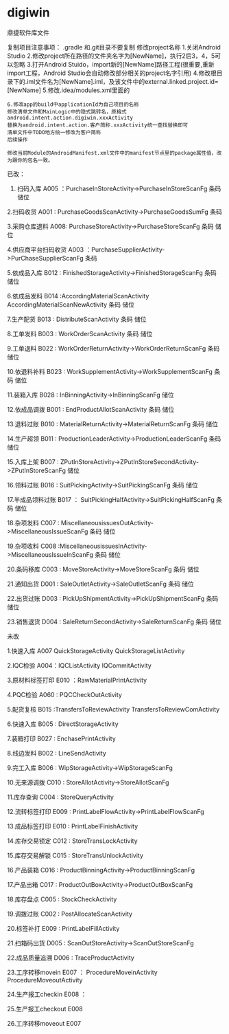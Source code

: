 # digiwin
鼎捷软件库文件

复制项目注意事项：
	.gradle 和.git目录不要复制
	修改project名称
	1.关闭Android Studio 
	2.修改project所在路径的文件夹名字为[NewName]，执行2后3，4，5可以忽略
	3.打开Android Stuido，import新的[NewName]路径工程(很重要,重新import工程，Android Studio会自动修改部分相关的project名字引用)
	4.修改根目录下的.iml文件名为[NewName].iml，及该文件中的external.linked.project.id=[NewName]
	5.修改.idea/modules.xml里面的
	<module fileurl="file://$PROJECT_DIR$/[NewName].iml" filepath="$PROJECT_DIR$/[NewName].iml" />
			
	6.修改app的build中applicationId为自己项目的名称
	修改清单文件和MainLogic中的隐式跳转名，原格式android.intent.action.digiwin.xxxActivity
	替换为android.intent.action.客户简称.xxxActivity统一查找替换即可
	清单文件中TODO地方统一修改为客户简称
	后续操作

	修改当前Module的AndroidManifest.xml文件中的manifest节点里的package属性值，改为跟你的包名一致。


已改：
1. 扫码入库 A005 ：PurchaseInStoreActivity->PurchaseInStoreScanFg
	条码 储位

2.扫码收货 A001 : PurchaseGoodsScanActivity->PurchaseGoodsSumFg
	条码

3.采购仓库退料 A008: PurchaseStoreActivity->PurchaseStoreScanFg
	条码 储位

4.供应商平台扫码收货 A003 ：PurchaseSupplierActivity->PurChaseSupplierScanFg
	条码

5.依成品入库 B012 : FinishedStorageActivity->FinishedStorageScanFg
	条码 储位

6.依成品发料 B014 :AccordingMaterialScanActivity AccordingMaterialScanNewActivity
	条码 储位

7.生产配货 B013 : DistributeScanActivity
	条码 储位

8.工单发料 B003 : WorkOrderScanActivity
	条码 储位

9.工单退料 B022 : WorkOrderReturnActivity->WorkOrderReturnScanFg
	条码 储位

10.依退料补料 B023 : WorkSupplementActivity->WorkSupplementScanFg
	条码 储位

11.装箱入库 B028 : InBinningActivity->InBinningScanFg
	储位

12.依成品调拨 B001 : EndProductAllotScanActivity
 	条码 储位

13.退料过账 B010 : MaterialReturnActivity->MaterialReturnScanFg
	条码 储位

14.生产超领 B011 : ProductionLeaderActivity->ProductionLeaderScanFg
	条码 储位

15.入库上架 B007 : ZPutInStoreActivity->ZPutInStoreSecondActivity->ZPutInStoreScanFg
	储位

16.领料过账 B016 : SuitPickingActivity->SuitPickingScanFg
	条码 储位

17.半成品领料过账 B017 ： SuitPickingHalfActivity->SuitPickingHalfScanFg
	条码 储位

18.杂项发料 C007 : MiscellaneousissuesOutActivity->MiscellaneousIssueScanFg
	条码 储位

19.杂项收料 C008 :MiscellaneousissuesInActivity->MiscellaneousIssueInScanFg
	条码 储位

20.条码移库 C003 : MoveStoreActivity->MoveStoreScanFg
	条码 储位

21.通知出货 D001 : SaleOutletActivity->SaleOutletScanFg
	条码 储位

22.出货过账 D003 : PickUpShipmentActivity->PickUpShipmentScanFg
	条码 储位

23.销售退货 D004 : SaleReturnSecondActivity->SaleReturnScanFg
	条码 储位




未改

1.快速入库 A007 QuickStorageActivity QuickStorageListActivity

2.IQC检验 A004：IQCListActivity IQCommitActivity

3.原材料标签打印 E010 ：RawMaterialPrintActivity

4.PQC检验 A060 : PQCCheckOutActivity

5.配货复核 B015 :TransfersToReviewActivity TransfersToReviewComActivity

6.快速入库 B005 : DirectStorageActivity

7.装箱打印 B027 : EnchasePrintActivity

8.线边发料 B002 : LineSendActivity

9.完工入库 B006 : WipStorageActivity->WipStorageScanFg

10.无来源调拨 C010 : StoreAllotActivity->StoreAllotScanFg

11.库存查询 C004 : StoreQueryActivity

12.流转标签打印 E009 : PrintLabelFlowActivity->PrintLabelFlowScanFg

13.成品标签打印 E010 : PrintLabelFinishActivity

14.库存交易锁定 C012 : StoreTransLockActivity

15.库存交易解锁 C015 : StoreTransUnlockActivity

16.产品装箱 C016 : ProductBinningActivity->ProductBinningScanFg

17.产品出箱 C017 : ProductOutBoxActivity->ProductOutBoxScanFg

18.库存盘点 C005 : StockCheckActivity

19.调拨过账 C002 : PostAllocateScanActivity

20.标签补打 E009 : PrintLabelFillActivity

21.扫箱码出货 D005 : ScanOutStoreActivity->ScanOutStoreScanFg

22.成品质量追溯 D006 : TraceProductActivity

23.工序转移movein E007 ： ProcedureMoveinActivity ProcedureMoveoutActivity

24.生产报工checkin E008 ：

25.生产报工checkout E008

26.工序转移moveout E007
